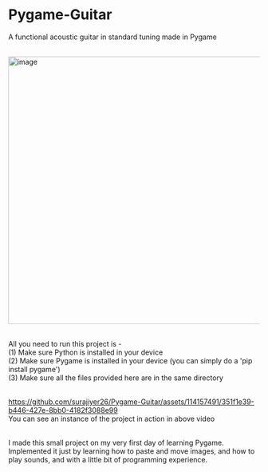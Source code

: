 # Pygame-Guitar
A functional acoustic guitar in standard tuning made in Pygame

<br>
<img width="536" alt="image" src="https://github.com/surajiyer26/Pygame-Guitar/assets/114157491/45bac105-9b3f-4a2e-9dcc-d9e4bd73c229">
<br>
<br>

All you need to run this project is -
<br>(1) Make sure Python is installed in your device
<br>(2) Make sure Pygame is installed in your device (you can simply do a 'pip install pygame')
<br>(3) Make sure all the files provided here are in the same directory

<br>https://github.com/surajiyer26/Pygame-Guitar/assets/114157491/351f1e39-b446-427e-8bb0-4182f3088e99
<br>
You can see an instance of the project in action in above video
<br>
<br>

I made this small project on my very first day of learning Pygame. Implemented it just by learning how to paste and move images, and how to play sounds, and with a little bit of programming experience.
